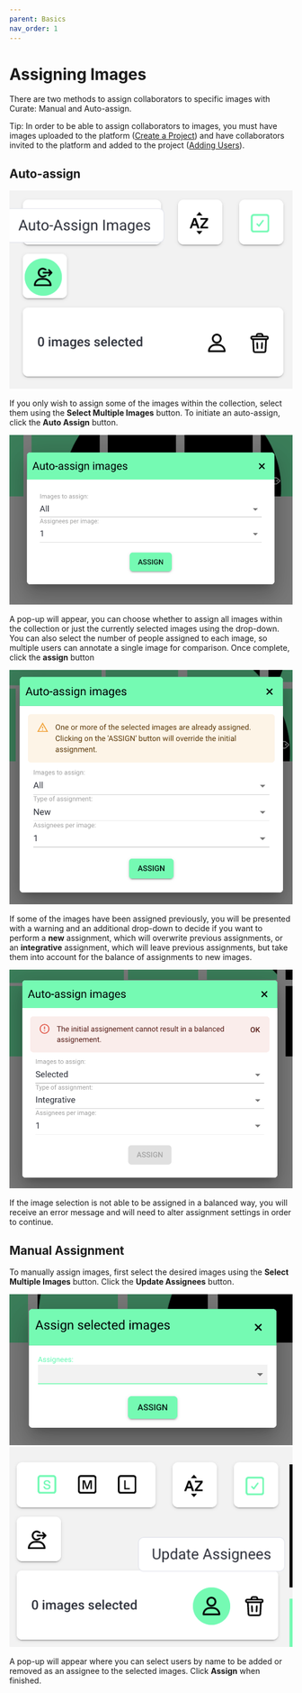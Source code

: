```yaml
---
parent: Basics
nav_order: 1
---
```


# Assigning Images

There are two methods to assign collaborators to specific images with Curate: Manual and Auto-assign.

Tip: In order to be able to assign collaborators to images, you must have images uploaded to the platform ([Create a Project](/createproject)) and have collaborators invited to the platform and added to the project ([Adding Users](/adduser)).

## Auto-assign

![Auto-assign Button](/assets/images/curate/curate_auto.png)

If you only wish to assign some of the images within the collection, select them using the **Select Multiple Images** button.
To initiate an auto-assign, click the **Auto Assign** button.

![Auto-assign Pop-up for New Assignment](/assets/images/curate/curate_auto_new.png)

A pop-up will appear, you can choose whether to assign all images within the collection or just the currently selected images using the drop-down.
You can also select the number of people assigned to each image, so multiple users can annotate a single image for comparison.
Once complete, click the **assign** button

![Auto-assign Pop-Up for Existing Assignment](/assets/images/curate/curate_auto_existing.png)

If some of the images have been assigned previously, you will be presented with a warning and an additional drop-down to decide if you want to perform a **new** assignment, which will overwrite previous assignments, or an **integrative** assignment, which will leave previous assignments, but take them into account for the balance of assignments to new images.

![Incorrect Assignment Balance Warning](/assets/images/curate/curate_auto_balance.png)

If the image selection is not able to be assigned in a balanced way, you will receive an error message and will need to alter assignment settings in order to continue.

## Manual Assignment

To manually assign images, first select the desired images using the **Select Multiple Images** button.
Click the **Update Assignees** button.

![Update Assignees Button](/assets/images/curate/curate_assignees.png)
![Manual Assignment Pop-Up](/assets/images/curate/curate_manual.png)

A pop-up will appear where you can select users by name to be added or removed as an assignee to the selected images.
Click **Assign** when finished.
